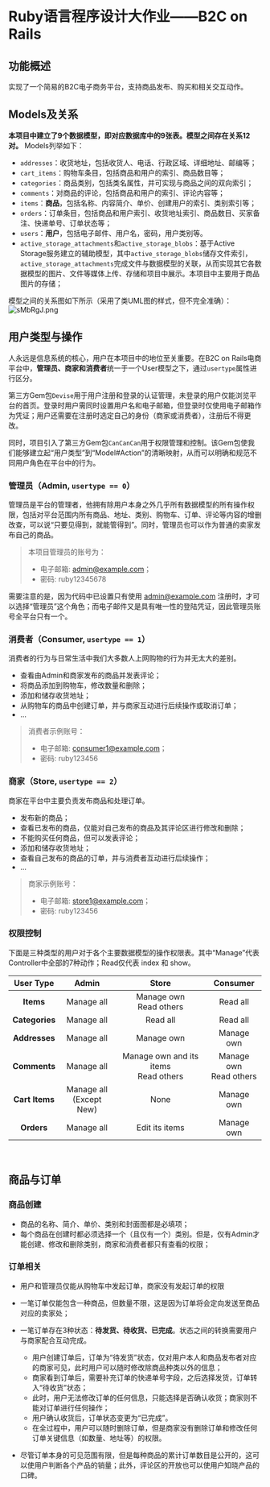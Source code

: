 # Ruby语言程序设计大作业——B2C on Rails

## 功能概述
实现了一个简易的B2C电子商务平台，支持商品发布、购买和相关交互动作。

## Models及关系
**本项目中建立了9个数据模型，即对应数据库中的9张表。模型之间存在关系12对。**
Models列举如下：
* `addresses`：收货地址，包括收货人、电话、行政区域、详细地址、邮编等；
* `cart_items`：购物车条目，包括商品和用户的索引、商品数目等；
* `categories`：商品类别，包括类名属性，并可实现与商品之间的双向索引；
* `comments`：对商品的评论，包括商品和用户的索引、评论内容等；
* `items`：**商品**，包括名称、内容简介、单价、创建用户的索引、类别索引等；
* `orders`：订单条目，包括商品和用户索引、收货地址索引、商品数目、买家备注、快递单号、订单状态等；
* `users`：**用户**，包括电子邮件、用户名，密码，用户类别等。
* `active_storage_attachments`和`active_storage_blobs`：基于Active Storage服务建立的辅助模型，其中`active_storage_blobs`储存文件索引，`active_storage_attachments`完成文件与数据模型的关联，从而实现其它各数据模型的图片、文件等媒体上传、存储和项目中展示。本项目中主要用于商品图片的存储；

模型之间的关系图如下所示（采用了类UML图的样式，但不完全准确）：
![sMbRgJ.png](https://s3.ax1x.com/2021/01/09/sMbRgJ.png)

## 用户类型与操作
人永远是信息系统的核心，用户在本项目中的地位至关重要。在B2C on Rails电商平台中，**管理员、商家和消费者**统一于一个User模型之下，通过`usertype`属性进行区分。  

第三方Gem包`Devise`用于用户注册和登录的认证管理，未登录的用户仅能浏览平台的首页。登录时用户需同时设置用户名和电子邮箱，但登录时仅使用电子邮箱作为凭证；用户还需要在注册时选定自己的身份（商家或消费者），注册后不得更改。  

同时，项目引入了第三方Gem包`CanCanCan`用于权限管理和控制。该Gem包使我们能够建立起“用户类型”到“Model#Action”的清晰映射，从而可以明确和规范不同用户角色在平台中的行为。

### 管理员（Admin, `usertype == 0`）
管理员是平台的管理者，他拥有除用户本身之外几乎所有数据模型的所有操作权限，包括对平台范围内所有商品、地址、类别、购物车、订单、评论等内容的增删改查，可以说“只要见得到，就能管得到”。同时，管理员也可以作为普通的卖家发布自己的商品。

> 本项目管理员的账号为：  
> * 电子邮箱: admin@example.com；
> * 密码: ruby12345678  

需要注意的是，因为代码中已设置只有使用 admin@example.com 注册时，才可以选择“管理员”这个角色；而电子邮件又是具有唯一性的登陆凭证，因此管理员账号全平台只有一个。


### 消费者（Consumer, `usertype == 1`）
消费者的行为与日常生活中我们大多数人上网购物的行为并无太大的差别。
- 查看由Admin和商家发布的商品并发表评论；
- 将商品添加到购物车，修改数量和删除；
- 添加和储存收货地址；
- 从购物车的商品中创建订单，并与商家互动进行后续操作或取消订单；
- ...

> 消费者示例账号：  
> * 电子邮箱: consumer1@example.com；
> * 密码: ruby123456  

### 商家（Store, `usertype == 2`）
商家在平台中主要负责发布商品和处理订单。  
- 发布新的商品；
- 查看已发布的商品，仅能对自己发布的商品及其评论区进行修改和删除；
- 不能购买任何商品，但可以发表评论；
- 添加和储存收货地址；
- 查看自己发布的商品的订单，并与消费者互动进行后续操作；
- ...

> 商家示例账号：  
> * 电子邮箱: store1@example.com；
> * 密码: ruby123456  

### 权限控制
下面是三种类型的用户对于各个主要数据模型的操作权限表。其中“Manage”代表Controller中全部的7种动作；Read仅代表 index 和 show。

| User Type | Admin | Store | Consumer |
| :---:     | :---: | :---: | :---:    |
| **Items** | Manage all | Manage own<br />Read others | Read all |
| **Categories** | Manage all | Read all | Read all |
| **Addresses** | Manage all | Manage own | Manage own |
| **Comments** | Manage all | Manage own and its items<br />Read others | Manage own<br />Read others |
| **Cart Items** | Manage all<br />(Except New) | None | Manage own |
| **Orders** | Manage all | Edit its items | Manage own |

<br/>

## 商品与订单

### 商品创建
* 商品的名称、简介、单价、类别和封面图都是必填项；
* 每个商品在创建时都必须选择一个（且仅有一个）类别。但是，仅有Admin才能创建、修改和删除类别，商家和消费者都只有查看的权限；  


### 订单相关
* 用户和管理员仅能从购物车中发起订单，商家没有发起订单的权限
* 一笔订单仅能包含一种商品，但数量不限，这是因为订单将会定向发送至商品对应的卖家处；
* 一笔订单存在3种状态：**待发货、待收货、已完成**。状态之间的转换需要用户与商家配合互动完成。
  * 用户创建订单后，订单为“待发货”状态，仅对用户本人和商品发布者对应的商家可见，此时用户可以随时修改除商品种类以外的信息；
  * 商家看到订单后，需要补充订单的快递单号字段，之后选择发货，订单转入“待收货”状态；
  * 此时，用户无法修改订单的任何信息，只能选择是否确认收货；商家则不能对订单进行任何操作；
  * 用户确认收货后，订单状态变更为“已完成”。
  * 在全过程中，用户可以随时删除订单，但是商家没有删除订单和修改任何订单关键信息（如数量、地址等）的权限。

* 尽管订单本身的可见范围有限，但是每种商品的累计订单数目是公开的，这可以使用户判断各个产品的销量；此外，评论区的开放也可以使用户知晓产品的口碑。
